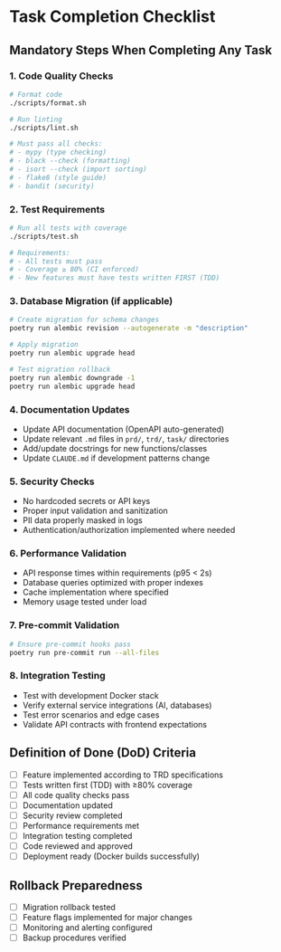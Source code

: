 # Task Completion Checklist

## Mandatory Steps When Completing Any Task

### 1. Code Quality Checks
```bash
# Format code
./scripts/format.sh

# Run linting
./scripts/lint.sh

# Must pass all checks:
# - mypy (type checking)
# - black --check (formatting)
# - isort --check (import sorting)
# - flake8 (style guide)
# - bandit (security)
```

### 2. Test Requirements
```bash
# Run all tests with coverage
./scripts/test.sh

# Requirements:
# - All tests must pass
# - Coverage ≥ 80% (CI enforced)
# - New features must have tests written FIRST (TDD)
```

### 3. Database Migration (if applicable)
```bash
# Create migration for schema changes
poetry run alembic revision --autogenerate -m "description"

# Apply migration
poetry run alembic upgrade head

# Test migration rollback
poetry run alembic downgrade -1
poetry run alembic upgrade head
```

### 4. Documentation Updates
- Update API documentation (OpenAPI auto-generated)
- Update relevant `.md` files in `prd/`, `trd/`, `task/` directories
- Add/update docstrings for new functions/classes
- Update `CLAUDE.md` if development patterns change

### 5. Security Checks
- No hardcoded secrets or API keys
- Proper input validation and sanitization
- PII data properly masked in logs
- Authentication/authorization implemented where needed

### 6. Performance Validation
- API response times within requirements (p95 < 2s)
- Database queries optimized with proper indexes
- Cache implementation where specified
- Memory usage tested under load

### 7. Pre-commit Validation
```bash
# Ensure pre-commit hooks pass
poetry run pre-commit run --all-files
```

### 8. Integration Testing
- Test with development Docker stack
- Verify external service integrations (AI, databases)
- Test error scenarios and edge cases
- Validate API contracts with frontend expectations

## Definition of Done (DoD) Criteria
- [ ] Feature implemented according to TRD specifications
- [ ] Tests written first (TDD) with ≥80% coverage
- [ ] All code quality checks pass
- [ ] Documentation updated
- [ ] Security review completed
- [ ] Performance requirements met
- [ ] Integration testing completed
- [ ] Code reviewed and approved
- [ ] Deployment ready (Docker builds successfully)

## Rollback Preparedness
- [ ] Migration rollback tested
- [ ] Feature flags implemented for major changes
- [ ] Monitoring and alerting configured
- [ ] Backup procedures verified
